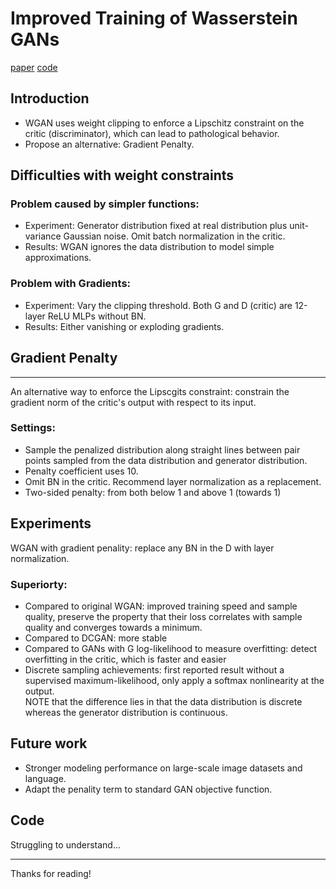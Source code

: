 # Improved Training of Wasserstein GANs  
[paper](https://arxiv.org/abs/1704.00028)   [code](https://github.com/igul222/improved_wgan_training)  

## Introduction
* WGAN uses weight clipping to enforce a Lipschitz constraint on the critic (discriminator), which can lead to pathological behavior.
* Propose an alternative: Gradient Penalty.  

## Difficulties with weight constraints  
### Problem caused by simpler functions:
* Experiment: Generator distribution fixed at real distribution plus unit-variance Gaussian noise. Omit batch normalization in the critic. 
* Results: WGAN ignores the data distribution to model simple approximations.  

### Problem with Gradients:
* Experiment: Vary the clipping threshold. Both G and D (critic) are 12-layer ReLU MLPs without BN.  
* Results: Either vanishing or exploding gradients.  

## Gradient Penalty
---
An alternative way to enforce the Lipscgits constraint: constrain the gradient norm of the critic's output with respect to its input.  
### Settings:  
* Sample the penalized distribution along straight lines between pair points sampled from the data distribution and generator distribution.
* Penalty coefficient uses 10.
* Omit BN in the critic. Recommend layer normalization as a replacement.
* Two-sided penalty: from both below 1 and above 1 (towards 1)

## Experiments  
WGAN with gradient penality: replace any BN in the D with layer normalization.  
### Superiorty:  
* Compared to original WGAN: improved training speed and sample quality, preserve the property that their loss correlates with sample quality and converges towards a minimum.  
* Compared to DCGAN: more stable
* Compared to GANs with G log-likelihood to measure overfitting: detect overfitting in the critic, which is faster and easier
* Discrete sampling achievements: first reported result without a supervised maximum-likelihood, only apply a softmax nonlinearity at the output.  
NOTE that the difference lies in that the data distribution is discrete whereas the generator distribution is continuous.  

## Future work  
* Stronger modeling performance on large-scale image datasets and language.  
* Adapt the penality term to standard GAN objective function.  

## Code  
Struggling to understand...  

---
Thanks for reading!

